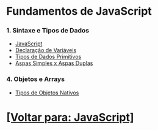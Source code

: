 # Fundamentos de JavaScript

### 1. Sintaxe e Tipos de Dados

- [JavaScript](./1-sintaxe-tipos-dados/1-javascript.md)
- [Declaração de Variáveis](./1-sintaxe-tipos-dados/2-declaracao-variaveis.md)
- [Tipos de Dados Primitivos](./1-sintaxe-tipos-dados/3-tipos-dados-primitivos.md)
- [Aspas Simples x Aspas Duplas](./1-sintaxe-tipos-dados/4-aspas-simples-x-aspas-duplas.md)
<!--
- Template Literal
- NaN
- Infinity
- Escopo
- Operadores

### 2. Estruturas de Controle

- Condicionais
- Operadores
- Laços de Repetição
- `break` e `continue`

### 3. Funções

- Declaração de Funções
- Operadores
- Parâmetros e Valores de Retorno
- Arrow Functions
- Immediately Invoked Function Expressions 
- Funções Anônimas
- Funções de Ordem Superior
-->

### 4. Objetos e Arrays

<!--
- Objetos
+ Objetos Declarados com `const`
+ Comparando dois Objetos
- Operadores
- Objetos Globais
- Criação e Manipulação de Objetos
-->

- [Tipos de Objetos Nativos](./4-objetos-arrays/1-tipos-objetos-nativos/1-tipos-objetos-nativos.md)

<!--
- Template Literals
+ Utilizando a Crase Dentro de um Template Literal
- Tipos de Objetos
- Métodos de Objetos
- Namespaces
- Criação e Manipulação de Arrays
- Métodos de Array (`map`, `filter`, `reduce`, `forEach`, etc.)
-->

# [[Voltar para: JavaScript]](../javascript.md)

<!--
- Template Literal
- NaN
- Infinity
- Comportamento das variáveis de ambiente (process.env) em relação a valores falsy
- Variáveis
- Classes
- Objetos
- Linguagem de Programação
- Linguagem de Programação de alto nível
- Linguagem de Programação interpretada
- Linguagem de Programação dinamicamente tipada
- Node.js
- JS é compilada antes de executada (pelo motor)
-->